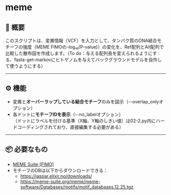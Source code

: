 # meme

## 🧬 概要

このスクリプトは、変異情報（VCF）を入力として、タンパク質のDNA結合モチーフの強度（MEME FIMOの-log₁₀(P-value)）の変化を、Ref配列とAlt配列で比較した散布図を作成します。（To do：与える配列長を変えられるようにする、fasta-get-markovにヒトゲノムを与えてバックグラウンドモデルを自作して使うようにする）


---

## ⚙️ 機能

- 変異と**オーバーラップしている結合モチーフ**のみを図示（--overlap_onlyオプション）
- 各ドットに**モチーフIDを表示**（--no_labelオプション）  
  （ドットにラベルを付ける基準（X軸、Y軸のしきい値）は02-2.py内にハードコーディングされており、直接編集する必要がある）


---

## 📦 必要なもの
- [MEME Suite (FIMO)](https://meme-suite.org/)
- モチーフのDBは以下からダウンロードできる：
  - https://jaspar.elixir.no/downloads/
  - https://meme-suite.org/meme/meme-software/Databases/motifs/motif_databases.12.25.tgz
  

